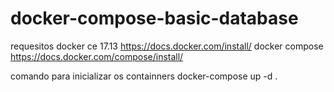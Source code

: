 # docker-compose-basic-database

requesitos
  docker ce 17.13 https://docs.docker.com/install/ 
  docker compose https://docs.docker.com/compose/install/
  
comando para inicializar os containners
   docker-compose up -d .
  

